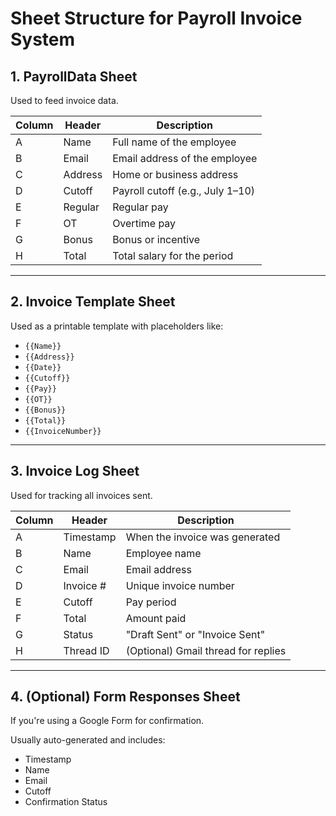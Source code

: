 # Sheet Structure for Payroll Invoice System

## 1. PayrollData Sheet
Used to feed invoice data.

| Column | Header     | Description                      |
|--------|------------|----------------------------------|
| A      | Name       | Full name of the employee        |
| B      | Email      | Email address of the employee    |
| C      | Address    | Home or business address         |
| D      | Cutoff     | Payroll cutoff (e.g., July 1–10) |
| E      | Regular    | Regular pay                      |
| F      | OT         | Overtime pay                     |
| G      | Bonus      | Bonus or incentive               |
| H      | Total      | Total salary for the period      |

---

## 2. Invoice Template Sheet
Used as a printable template with placeholders like:

- `{{Name}}`
- `{{Address}}`
- `{{Date}}`
- `{{Cutoff}}`
- `{{Pay}}`
- `{{OT}}`
- `{{Bonus}}`
- `{{Total}}`
- `{{InvoiceNumber}}`

---

## 3. Invoice Log Sheet
Used for tracking all invoices sent.

| Column | Header       | Description                            |
|--------|--------------|----------------------------------------|
| A      | Timestamp     | When the invoice was generated         |
| B      | Name          | Employee name                          |
| C      | Email         | Email address                          |
| D      | Invoice #     | Unique invoice number                  |
| E      | Cutoff        | Pay period                             |
| F      | Total         | Amount paid                            |
| G      | Status        | "Draft Sent" or "Invoice Sent"         |
| H      | Thread ID     | (Optional) Gmail thread for replies    |

---

## 4. (Optional) Form Responses Sheet
If you're using a Google Form for confirmation.

Usually auto-generated and includes:
- Timestamp
- Name
- Email
- Cutoff
- Confirmation Status
